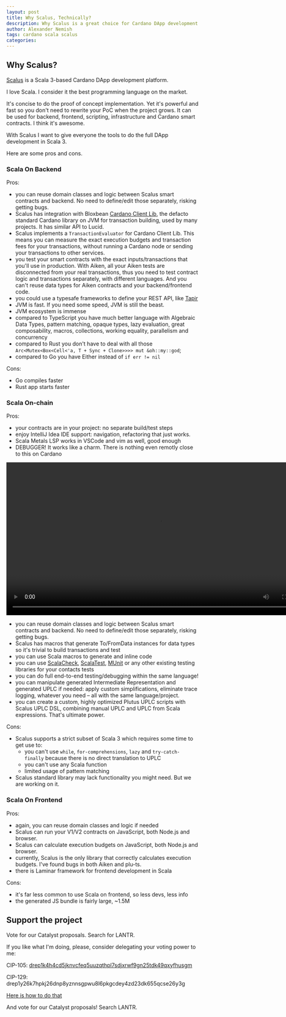 ```yaml
---
layout: post
title: Why Scalus, Technically?
description: Why Scalus is a great choice for Cardano DApp development
author: Alexander Nemish
tags: cardano scala scalus
categories:
---
```

## Why Scalus?

[Scalus](https://scalus.org) is a Scala 3-based Cardano DApp development platform.

I love Scala. I consider it the best programming language on the market.

It's concise to do the proof of concept implementation.
Yet it's powerful and fast so you don't need to rewrite your PoC when the project grows.
It can be used for backend, frontend, scripting, infrastructure and Cardano smart contracts. I think it's awesome.

With Scalus I want to give everyone the tools to do the full DApp development in Scala 3.

Here are some pros and cons.

### Scala On Backend

Pros:

- you can reuse domain classes and logic between Scalus smart contracts and backend. No need to define/edit those separately, risking getting bugs.
- Scalus has integration with Bloxbean [Cardano Client Lib](https://cardano-client.dev/), the defacto standard Cardano library on JVM for transaction building, used by many projects. It has similar API to Lucid.
- Scalus implements a `TransactionEvaluator` for Cardano Client Lib. This means you can measure the exact execution budgets and transaction fees for your transactions, without running a Cardano node or sending your transactions to other services.
- you test your smart contracts with the exact inputs/transactions that you'll use in production. With Aiken, all your Aiken tests are disconnected from your real transactions, thus you need to test contract logic and transactions separately, with different languages. And you can't reuse data types for Aiken contracts and your backend/frontend code.
- you could use a typesafe frameworks to define your REST API, like [Tapir](https://tapir.softwaremill.com/)
- JVM is fast. If you need some speed, JVM is still the beast.
- JVM ecosystem is immense
- compared to TypeScript you have much better language with Algebraic Data Types, pattern matching, opaque types, lazy evaluation, great composability, macros, collections, working equality, parallelism and concurrency
- compared to Rust you don't have to deal with all those `Arc<Mutex<Box<Cell<'a, T + Sync + Clone>>>> mut &oh::my::god`;
- compared to Go you have Either instead of `if err != nil`

Cons:

- Go compiles faster
- Rust app starts faster

### Scala On-chain

Pros:

- your contracts are in your project: no separate build/test steps
- enjoy IntelliJ Idea IDE support: navigation, refactoring that just works.
- Scala Metals LSP works in VSCode and vim as well, good enough
- DEBUGGER! It works like a charm. There is nothing even remotly close to this on Cardano

<video controls width="800">
  <source src="/assets/video/ScalusDemo.mp4" type="video/mp4">
  Your browser doesn't support HTML5 video
</video>

- you can reuse domain classes and logic between Scalus smart contracts and backend. No need to define/edit those separately, risking getting bugs.
- Scalus has macros that generate To/FromData instances for data types so it's trivial to build transactions and test
- you can use Scala macros to generate and inline code
- you can use [ScalaCheck](https://scalacheck.org/), [ScalaTest](https://www.scalatest.org/), [MUnit](https://scalameta.org/munit/) or any other existing testing libraries for your contacts tests
- you can do full end-to-end testing/debugging within the same language!
- you can manipulate generated Intermediate Representation and generated UPLC if needed: apply custom simplifications, eliminate trace logging, whatever you need – all with the same language/project.
- you can create a custom, highly optimized Plutus UPLC scripts with Scalus UPLC DSL, combining manual UPLC and UPLC from Scala expressions. That's ultimate power.

Cons:

- Scalus supports a strict subset of Scala 3 which requires some time to get use to:
  - you can't use `while`, `for-comprehensions`, `lazy` and `try-catch-finally` because there is no direct translation to UPLC
  - you can't use any Scala function
  - limited usage of pattern matching
- Scalus standard library may lack functionality you might need. But we are working on it.

### Scala On Frontend

Pros:

- again, you can reuse domain classes and logic if needed
- Scalus can run your V1/V2 contracts on JavaScript, both Node.js and browser.
- Scalus can calculate execution budgets on JavaScript, both Node.js and browser.
- currently, Scalus is the only library that correctly calculates execution budgets. I've found bugs in both Aiken and plu-ts.
- there is Laminar framework for frontend development in Scala

Cons:

- it's far less common to use Scala on frontend, so less devs, less info
- the generated JS bundle is fairly large, ~1.5M

## Support the project

Vote for our Catalyst proposals. Search for LANTR.

If you like what I'm doing, please, consider delegating your voting power to me:

CIP-105: [drep1k4h4cd5jknvcfeq5uuzqthpl7sdjxrwf9gn25tdk49qxyfhusgm](https://gov.tools/connected/drep_directory/drep1k4h4cd5jknvcfeq5uuzqthpl7sdjxrwf9gn25tdk49qxyfhusgm)

CIP-129: drep1y26k7hpkj26dnp8yznnsgpwu8l6pkgcdey4zd23dk655qcse26y3g

[Here is how to do that](https://learncardano.io/how-to-delegate-drep-eternl-wallet-mobile/)

And vote for our Catalyst proposals! Search LANTR.
